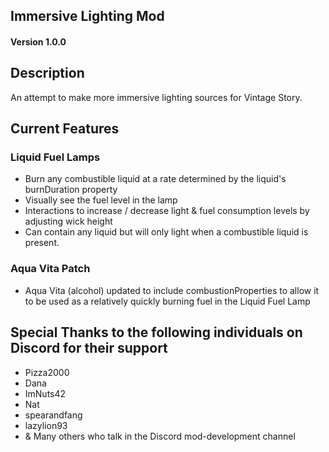 ## Immersive Lighting Mod
#### Version 1.0.0

## Description
An attempt to make more immersive lighting sources for Vintage Story. 

## Current Features

### Liquid Fuel Lamps
- Burn any combustible liquid at a rate determined by the liquid's burnDuration property
- Visually see the fuel level in the lamp
- Interactions to increase / decrease light & fuel consumption levels by adjusting wick height
- Can contain any liquid but will only light when a combustible liquid is present.

### Aqua Vita Patch
- Aqua Vita (alcohol) updated to include combustionProperties to allow it to be used as a relatively quickly burning fuel in the Liquid Fuel Lamp 

## Special Thanks to the following individuals on Discord for their support
- Pizza2000
- Dana
- ImNuts42
- Nat
- spearandfang 
- lazylion93
- & Many others who talk in the Discord mod-development channel